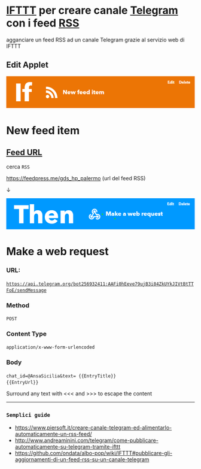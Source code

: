 [IFTTT](https://ifttt.com/home) per creare canale [Telegram](https://desktop.telegram.org/) con i feed [RSS](https://it.wikipedia.org/wiki/RSS)
=======
agganciare un feed RSS ad un canale Telegram grazie al servizio web di IFTTT

## Edit Applet

<p><img src="https://raw.githubusercontent.com/cirospat/ifttt_e_canale_telegram/main/img/if.png"></p>

# New feed item

## [Feed URL](https://ifttt.com/create) 

cerca <code>RSS</code>

https://feedpress.me/gds_hp_palermo (url del feed RSS)

↓

<p><img src="https://raw.githubusercontent.com/cirospat/ifttt_e_canale_telegram/main/img/then.png"></p>


# Make a web request

### URL:

<code>https://api.telegram.org/bot256932411:AAFi0hEeve79ujB3i84ZkUYkJIVtBtTTFoE/sendMessage</code>

### Method

<code>POST</code>

### Content Type

<code>application/x-www-form-urlencoded</code>


### Body
<code>chat_id=@AnsaSicilia&text= {{EntryTitle}} {{EntryUrl}}</code>

Surround any text with <<< and >>> to escape the content

---

### <code>Semplici guide</code>
- https://www.piersoft.it/creare-canale-telegram-ed-alimentarlo-automaticamente-un-rss-feed/
- http://www.andreaminini.com/telegram/come-pubblicare-automaticamente-su-telegram-tramite-ifttt
- https://github.com/ondata/albo-pop/wiki/IFTTT#pubblicare-gli-aggiornamenti-di-un-feed-rss-su-un-canale-telegram
